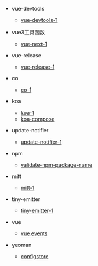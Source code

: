 
- vue-devtools
    - [vue-devtools-1](guide/vue-devtools/vue-devtools-1.md)

- vue3工具函数
    - [vue-next-1](guide/vue3工具函数/vue-next-1.md)

- vue-release
    - [vue-release-1](guide/vue-release/vue-release-1.md)  

- co
    - [co-1](guide/co/co-1.md)

- koa
    - [koa-1](guide/koa/koa-1.md)
    - [koa-compose](guide/koa/koa-compose.md)

- update-notifier
    - [update-notifier-1](guide/update-notifier/update-notifier-1.md)    

- npm
    - [validate-npm-package-name](guide/npm/validate-npm-package-name.md)    

- mitt
    - [mitt-1](guide/mitt/mitt-1.md) 

- tiny-emitter
    - [tiny-emitter-1](guide/tiny-emitter/tiny-emitter-1.md)    

- vue
    - [vue events](guide/vue/events.md)  

- yeoman
    - [configstore](guide/yeoman/configstore.md)  